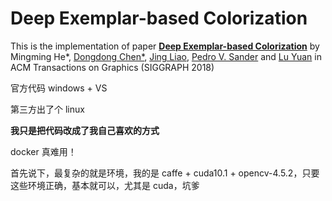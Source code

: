 # Deep Exemplar-based Colorization

This is the implementation of paper [**Deep Exemplar-based Colorization**](https://arxiv.org/abs/1807.06587) by Mingming He*, [Dongdong Chen*](http://www.dongdongchen.bid/), [Jing Liao](https://liaojing.github.io/html/index.html), [Pedro V. Sander](http://www.cse.ust.hk/~psander/) and [Lu Yuan](http://www.lyuan.org/) in ACM Transactions on Graphics (SIGGRAPH 2018) 



官方代码 windows + VS

第三方出了个 linux



**我只是把代码改成了我自己喜欢的方式**



docker 真难用！



首先说下，最复杂的就是环境，我的是 caffe + cuda10.1 + opencv-4.5.2，只要这些环境正确，基本就可以，尤其是 cuda，坑爹

